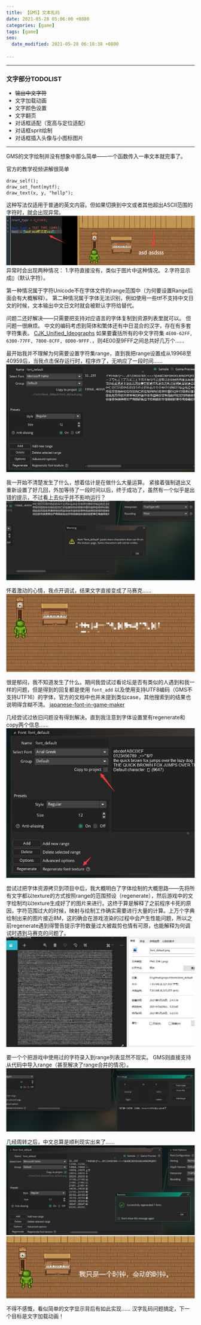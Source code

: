 ```yaml
---
title: 【GMS】文本乱码
date: 2021-05-28 05:06:00 +0800
categories: [game]
tags: [game]
seo:
  date_modified: 2021-05-28 06:18:38 +0800

---
```


------------

### 文字部分TODOLIST ###

- ~~输出中文字符~~
- 文字加载动画
- 文字颜色设置
- 文字翻页
- 对话框适配（宽高与定位适配）
- 对话框sprit绘制
- 对话框插入头像与小图标图片

------------

GMS的文字绘制并没有想象中那么简单——一个函数传入一串文本就完事了。

官方的教学视频讲解很简单

```
draw_self();
draw_set_font(mytf);
draw_text(x, y, "hellp");
```

这种写法仅适用于普通的英文内容。但如果切换到中文或者其他超出ASCII范围的字符时，就会出现异常。
![2021052808](/assets/img/post/2021052808.png)
异常时会出现两种情况：
1.字符直接没有，类似于图片中这种情况。
2.字符显示成▯（默认字符）。

第一种情况属于字符Unicode不在字体文件的range范围中（为何要设置Range后面会有大概解释）。
第二种情况属于字体无法识别，例如使用一些ttf不支持中文日文的时候，文本输出中文日文时就会被默认字符给替代。

问题二还好解决——只需要把支持对应语言的字体复制到资源列表里就可以。
但问题一很麻烦。
中文的编码考虑到简体和繁体还有中日混合的汉字，存在有多套字符集表。
[CJK_Unified_Ideographs](https://en.wikipedia.org/wiki/CJK_Unified_Ideographs "CJK_Unified_Ideographs")
如果要囊括所有的中文字符集 `4E00-62FF, 6300-77FF, 7800-8CFF, 8D00-9FFF.`，则4E00至9FFF之间总共好几万个……

最开始我并不理解为何需要设置字符集range，直到我把range设置成从19968至40959后，当我点击保存运行时，程序炸了，无响应了一段时间……
![2021052802](/assets/img/post/2021052802.png)

我一开始不清楚发生了什么，想着估计是在做什么大量运算。
紧接着强制退出又重新设置了好几回，外加等待了一段时间以后，终于成功了，虽然有一个似乎是出错的提示，不过看上去似乎并不影响运行？
![2021052803](/assets/img/post/2021052803.png)

怀着激动的心情，我点开调试，结果文字直接变成了马赛克……
![2021052801](/assets/img/post/2021052801.png)

很是郁闷，我不知道发生了什么。期间我尝试过看论坛是否有类似的人遇到和我一样的问题，但是得到的回复都是使用 `font_add` 以及使用支持UTF8编码（GMS不支持UTF16）的字体，官方的文档中也并未提到类似case，其他搜索到的结果也说明得含糊不清。
[japanese-font-in-game-maker](https://forum.yoyogames.com/index.php?threads/japanese-font-in-game-maker.46332/)

几经尝试过依旧问题没有得到解决。直到我注意到字体设置里有regenerate和copy两个信息……
![2021052809](/assets/img/post/2021052809.png)

尝试过把字体资源拷贝到项目中后，我大概明白了字体绘制的大概思路——先将所有文字都以texture的方式按照range的范围预设（regenerate），然后游戏中的文字绘制均以texture生成好了的图片来进行。这终于算是解释了之前程序卡死的原因，字符范围过大的时候，映射与绘制工作确实需要进行大量的计算。上万个字典绘制出来的图片接近8M，这的确会在游戏渲染的过程中会产生性能问题，所以之前regenerate遇到得警告提示字符数量过大被裁剪也情有可原，也能解释为何调试时遇到马赛克的问题了。
![2021052804](/assets/img/post/2021052804.png)

要一个个把游戏中使用过的字符录入到range列表显然不现实。
GMS则直接支持从代码中导入range（甚至解决了range合并的情况）。
![2021052805](/assets/img/post/2021052805.png)

几经周转之后，中文总算是顺利现实出来了……
![2021052806](/assets/img/post/2021052806.png)
![2021052807](/assets/img/post/2021052807.png)

不得不感慨，看似简单的文字显示背后有如此实现……
汉字乱码问题搞定，下一个目标是文字加载动画！
